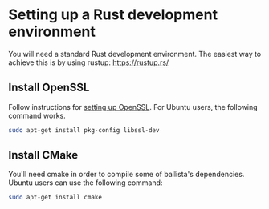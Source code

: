 <!---
  Licensed to the Apache Software Foundation (ASF) under one
  or more contributor license agreements.  See the NOTICE file
  distributed with this work for additional information
  regarding copyright ownership.  The ASF licenses this file
  to you under the Apache License, Version 2.0 (the
  "License"); you may not use this file except in compliance
  with the License.  You may obtain a copy of the License at

    http://www.apache.org/licenses/LICENSE-2.0

  Unless required by applicable law or agreed to in writing,
  software distributed under the License is distributed on an
  "AS IS" BASIS, WITHOUT WARRANTIES OR CONDITIONS OF ANY
  KIND, either express or implied.  See the License for the
  specific language governing permissions and limitations
  under the License.
-->

# Setting up a Rust development environment

You will need a standard Rust development environment. The easiest way to achieve this is by using rustup: https://rustup.rs/

## Install OpenSSL

Follow instructions for [setting up OpenSSL](https://docs.rs/openssl/latest/openssl/). For Ubuntu users, the following
command works.

```bash
sudo apt-get install pkg-config libssl-dev
```

## Install CMake

You'll need cmake in order to compile some of ballista's dependencies. Ubuntu users can use the following command:

```bash
sudo apt-get install cmake
```
